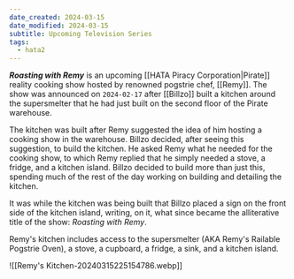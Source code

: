 ```yaml
---
date_created: 2024-03-15
date_modified: 2024-03-15
subtitle: Upcoming Television Series
tags:
  - hata2
---
```

***Roasting with Remy*** is an upcoming [[HATA Piracy Corporation|Pirate]] reality cooking show hosted by renowned pogstrie chef, [[Remy]]. The show was announced on `2024-02-17` after [[Billzo]] built a kitchen around the supersmelter that he had just built on the second floor of the Pirate warehouse.

The kitchen was built after Remy suggested the idea of him hosting a cooking show in the warehouse. Billzo decided, after seeing this suggestion, to build the kitchen. He asked Remy what he needed for the cooking show, to which Remy replied that he simply needed a stove, a fridge, and a kitchen island. Billzo decided to build more than just this, spending much of the rest of the day working on building and detailing the kitchen.

It was while the kitchen was being built that Billzo placed a sign on the front side of the kitchen island, writing, on it, what since became the alliterative title of the show: *Roasting with Remy*.

Remy's kitchen includes access to the supersmelter (AKA Remy's Railable Pogstrie Oven), a stove, a cupboard, a fridge, a sink, and a kitchen island.

![[Remy's Kitchen-20240315225154786.webp]]